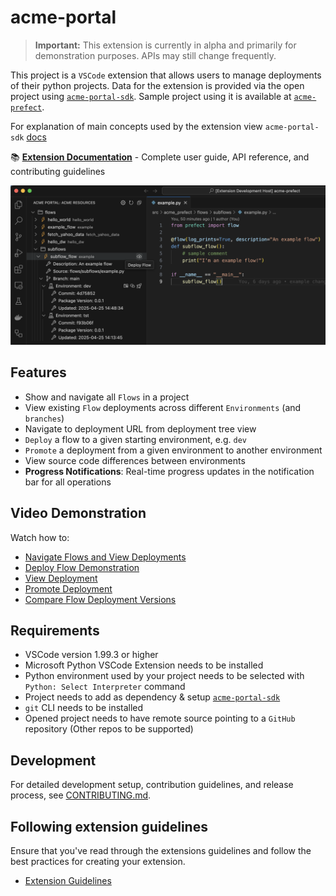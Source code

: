 # acme-portal

> **Important:** This extension is currently in alpha and primarily for demonstration purposes. APIs may still change frequently.

This project is a `VSCode` extension that allows users to manage deployments of their python projects. Data for the extension is provided via the open project using [`acme-portal-sdk`](https://github.com/blackwhitehere/acme-portal-sdk). Sample project using it is available at [`acme-prefect`](https://github.com/blackwhitehere/acme-prefect).

For explanation of main concepts used by the extension view `acme-portal-sdk` [docs](https://blackwhitehere.github.io/acme-portal-sdk/)

📚 **[Extension Documentation](https://blackwhitehere.github.io/acme-portal/)** - Complete user guide, API reference, and contributing guidelines

![acme-portal](https://raw.githubusercontent.com/blackwhitehere/acme-portal/main/media/acme_portal_screen2.png)

## Features

* Show and navigate all `Flows` in a project
* View existing `Flow` deployments across different `Environments` (and `branches`)
* Navigate to deployment URL from deployment tree view
* `Deploy` a flow to a given starting environment, e.g. `dev`
* `Promote` a deployment from a given environment to another environment
* View source code differences between environments
* **Progress Notifications**: Real-time progress updates in the notification bar for all operations

## Video Demonstration

Watch how to:

* [Navigate Flows and View Deployments](https://vimeo.com/1078687975/38ca31d450?share=copy "Navigate Flows and View Deployments")
* [Deploy Flow Demonstration](https://vimeo.com/1078676313/8c957e07db?share=copy "Deploy Flow Demonstration")
* [View Deployment](https://vimeo.com/1078680347/53b0f567f0?share=copy "View Deployment")
* [Promote Deployment](https://vimeo.com/1078686510/fcf1ce0d2c?share=copy "Promote Deployment")
* [Compare Flow Deployment Versions](https://vimeo.com/1078701794/21ed88bdf9?share=copy "Compare Flow Deployment Versions")

## Requirements

* VSCode version 1.99.3 or higher
* Microsoft Python VSCode Extension needs to be installed
* Python environment used by your project needs to be selected with `Python: Select Interpreter` command
* Project needs to add as dependency & setup [`acme-portal-sdk`](https://blackwhitehere.github.io/acme-portal-sdk)
* `git` CLI needs to be installed
* Opened project needs to have remote source pointing to a `GitHub` repository (Other repos to be supported)

## Development

For detailed development setup, contribution guidelines, and release process, see [CONTRIBUTING.md](CONTRIBUTING.md).


## Following extension guidelines

Ensure that you've read through the extensions guidelines and follow the best practices for creating your extension.

* [Extension Guidelines](https://code.visualstudio.com/api/references/extension-guidelines)